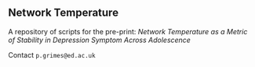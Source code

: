 ## Network Temperature

A repository of scripts for the pre-print: *Network Temperature as a Metric of Stability in Depression Symptom Across Adolescence*

Contact ``` p.grimes@ed.ac.uk ```